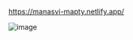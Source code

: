 https://manasvi-mapty.netlify.app/


![image](https://github.com/user-attachments/assets/0b86cad8-c881-4d79-9161-d14595de1a4a)


